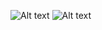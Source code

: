 ![Alt text](https://raw.github.com/kevinbundi/secrets_app/master/1.PNG)
![Alt text](https://raw.github.com/kevinbundi/secrets_app/master/2.PNG)